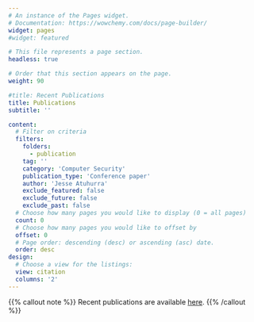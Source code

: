```yaml
---
# An instance of the Pages widget.
# Documentation: https://wowchemy.com/docs/page-builder/
widget: pages
#widget: featured

# This file represents a page section.
headless: true

# Order that this section appears on the page.
weight: 90

#title: Recent Publications
title: Publications
subtitle: ''

content:
  # Filter on criteria
  filters:
    folders:
      - publication
    tag: ''
    category: 'Computer Security'
    publication_type: 'Conference paper'
    author: 'Jesse Atuhurra'
    exclude_featured: false
    exclude_future: false
    exclude_past: false
  # Choose how many pages you would like to display (0 = all pages)
  count: 0
  # Choose how many pages you would like to offset by
  offset: 0
  # Page order: descending (desc) or ascending (asc) date.
  order: desc
design:
  # Choose a view for the listings:
  view: citation
  columns: '2'
---
```


{{% callout note %}}
Recent publications are available [here](./publication/).
{{% /callout %}}
